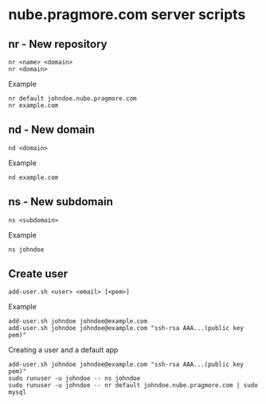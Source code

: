 # nube.pragmore.com server scripts

## nr - New repository

    nr <name> <domain>
    nr <domain>

Example

    nr default johndoe.nube.pragmore.com
    nr example.com

## nd - New domain

    nd <domain>

Example

    nd example.com

## ns - New subdomain

    ns <subdomain>

Example

    ns johndoe

## Create user

    add-user.sh <user> <email> [<pem>]

Example

    add-user.sh johndoe johndoe@example.com
    add-user.sh johndoe johndoe@example.com "ssh-rsa AAA...(public key pem)"

Creating a user and a default app

    add-user.sh johndoe johndoe@example.com "ssh-rsa AAA...(public key pem)"
    sudo runuser -u johndoe -- ns johndoe
    sudo runuser -u johndoe -- nr default johndoe.nube.pragmore.com | sudo mysql
